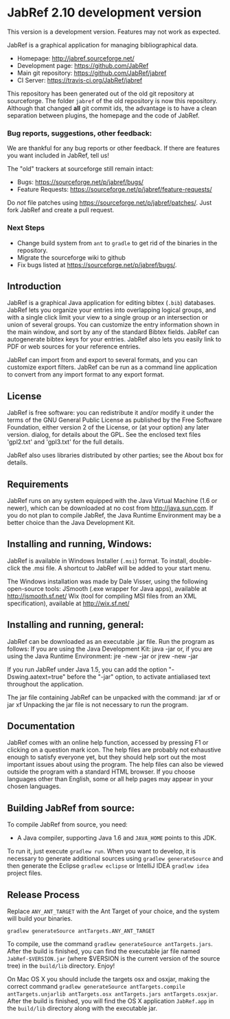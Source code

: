 # JabRef 2.10 development version

This version is a development version. Features may not work as expected.

JabRef is a graphical application for managing bibliographical data.

* Homepage: http://jabref.sourceforge.net/
* Development page: https://github.com/JabRef
* Main git repository: https://github.com/JabRef/jabref
* CI Server: https://travis-ci.org/JabRef/jabref

This repository has been generated out of the old git repository at sourceforge.
The folder  `jabref` of the old repository is now this repository.
Although that changed **all** git commit ids, the advantage is to have a clean separation between plugins, the homepage and the code of JabRef.

### Bug reports, suggestions, other feedback:
We are thankful for any bug reports or other feedback. If there are
features you want included in JabRef, tell us!

The "old" trackers at sourceforge still remain intact:

* Bugs: https://sourceforge.net/p/jabref/bugs/
* Feature Requests: https://sourceforge.net/p/jabref/feature-requests/

Do *not* file patches using https://sourceforge.net/p/jabref/patches/.
Just fork JabRef and create a pull request.

### Next Steps

* Change build system from `ant` to `gradle` to get rid of the binaries in the repository.
* Migrate the sourceforge wiki to github
* Fix bugs listed at https://sourceforge.net/p/jabref/bugs/.

## Introduction

JabRef is a graphical Java application for editing bibtex (`.bib`)
databases. JabRef lets you organize your entries into overlapping
logical groups, and with a single click limit your view to a single
group or an intersection or union of several groups. You can customize
the entry information shown in the main window, and sort by any of the
standard Bibtex fields. JabRef can autogenerate bibtex keys for your
entries. JabRef also lets you easily link to PDF or web sources for your
reference entries.

JabRef can import from and export to several formats, and you can
customize export filters. JabRef can be run as a command line application
to convert from any import format to any export format.


## License

JabRef is free software: you can redistribute it and/or modify it under the
terms of the GNU General Public License as published by the Free Software
Foundation, either version 2 of the License, or (at your option) any later
version.  dialog, for details about the GPL. See the enclosed text files
'gpl2.txt' and 'gpl3.txt' for the full details.

JabRef also uses libraries distributed by other parties; see the About
box for details.


## Requirements

JabRef runs on any system equipped with the Java Virtual Machine (1.6 or newer), which can be downloaded at no cost from http://java.sun.com.
If you do not plan to compile JabRef, the Java Runtime Environment may be a better choice than the Java Development Kit.


## Installing and running, Windows:

JabRef is available in Windows Installer (`.msi`) format. To install,
double-click the .msi file. A shortcut to JabRef will be added to your
start menu.

The Windows installation was made by Dale Visser, using the following open-source tools:
JSmooth (.exe wrapper for Java apps), available at http://jsmooth.sf.net/
Wix (tool for compiling MSI files from an XML specification), available at http://wix.sf.net/


## Installing and running, general:

JabRef can be downloaded as an executable .jar file. Run the
program as follows:
If you are using the Java Development Kit:
     java -jar <path to jar>
or, if you are using the Java Runtime Environment:
     jre -new -jar <path to jar> or
     jrew -new -jar <path to jar>

If you run JabRef under Java 1.5, you can add the option "-Dswing.aatext=true" before the
"-jar" option, to activate antialiased text throughout the application.


The jar file containing JabRef can be unpacked with the command:
    jar xf <path to jar>
or  jar xf <path to jar> <list of files to extract>
Unpacking the jar file is not necessary to run the program.


## Documentation
JabRef comes with an online help function, accessed by pressing F1 or
clicking on a question mark icon. The help files are probably not
exhaustive enough to satisfy everyone yet, but they should help sort
out the most important issues about using the program. The help files
can also be viewed outside the program with a standard HTML browser.
If you choose languages other than English, some or all help pages may
appear in your chosen languages.


## Building JabRef from source:

To compile JabRef from source, you need:

* A Java compiler, supporting Java 1.6 and `JAVA_HOME` points to this JDK.

To run it, just execute `gradlew run`.
When you want to develop, it is necessary to generate additional sources using `gradlew generateSource`
and then generate the Eclipse `gradlew eclipse` or IntelliJ IDEA `gradlew idea` project files.

## Release Process

Replace `ANY_ANT_TARGET` with the Ant Target of your choice, and the system will build your binaries.

`gradlew generateSource antTargets.ANY_ANT_TARGET`

To compile, use the command `gradlew generateSource antTargets.jars`.
After the build is finished, you can find the executable jar file
named `JabRef-$VERSION.jar` (where $VERSION is the current version of the
source tree) in the `build/lib` directory. Enjoy!

On Mac OS X you should include the targets osx and osxjar,
making the correct command `gradlew generateSource antTargets.compile antTargets.unjarlib antTargets.osx antTargets.jars antTargets.osxjar`.
After the build is finished, you will find the OS X application
`JabRef.app` in the `build/lib` directory along with the executable
jar.



